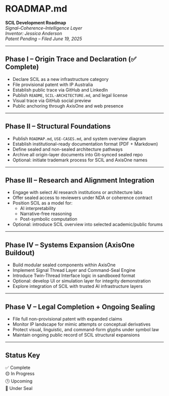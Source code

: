# ROADMAP.md

**SCIL Development Roadmap**  
*Signal–Coherence–Intelligence Layer*  
*Inventor: Jessica Anderson*  
*Patent Pending – Filed June 19, 2025*

---

## Phase I – Origin Trace and Declaration (✅ Complete)

- Declare SCIL as a new infrastructure category
- File provisional patent with IP Australia
- Establish public trace via GitHub and LinkedIn
- Publish `README`, `SCIL-ARCHITECTURE.md`, and legal license
- Visual trace via GitHub social preview
- Public anchoring through AxisOne and web presence

---

## Phase II – Structural Foundations

- Publish `ROADMAP.md`, `USE-CASES.md`, and system overview diagram
- Establish institutional-ready documentation format (PDF + Markdown)
- Define sealed and non-sealed architecture pathways
- Archive all origin-layer documents into Git-synced sealed repo
- Optional: initiate trademark process for SCIL and AxisOne names

---

## Phase III – Research and Alignment Integration

- Engage with select AI research institutions or architecture labs
- Offer sealed access to reviewers under NDA or coherence contract
- Position SCIL as a model for:
  - AI interpretability
  - Narrative-free reasoning
  - Post-symbolic computation
- Optional: introduce SCIL overview into selected academic/public forums

---

## Phase IV – Systems Expansion (AxisOne Buildout)

- Build modular sealed components within AxisOne
- Implement Signal Thread Layer and Command-Seal Engine
- Introduce Twin-Thread Interface logic in sandboxed format
- Optional: develop UI or simulation layer for integrity demonstration
- Explore integration of SCIL with trusted AI infrastructure layers

---

## Phase V – Legal Completion + Ongoing Sealing

- File full non-provisional patent with expanded claims
- Monitor IP landscape for mimic attempts or conceptual derivatives
- Protect visual, linguistic, and command-form glyphs under symbol law
- Maintain ongoing public record of SCIL structural expansions

---

## Status Key
✅ Complete  
🟡 In Progress  
🕒 Upcoming  
🔐 Under Seal

